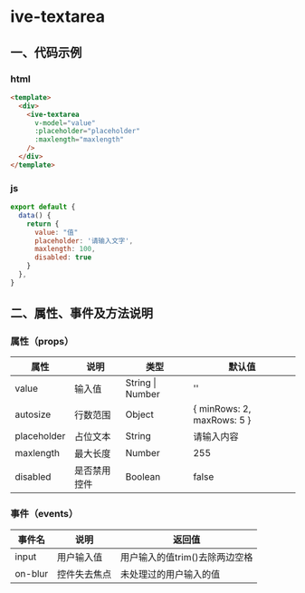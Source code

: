 # ive-textarea
## 一、代码示例
### html
```html
<template>
  <div>
    <ive-textarea
      v-model="value"
      :placeholder="placeholder"
      :maxlength="maxlength"
    />
  </div>
</template>
```
### js
```js
export default {
  data() {
    return {
      value: "值"
      placeholder: '请输入文字',
      maxlength: 100,
      disabled: true
    }
  },
}
```
## 二、属性、事件及方法说明
### 属性（props）
| 属性 | 说明 | 类型 | 默认值 |
| ------ | ------ | ------ | ------ |
| value | 输入值 | String \| Number | '' |
| autosize | 行数范围 | Object | { minRows: 2, maxRows: 5 } |
| placeholder | 占位文本 | String | 请输入内容 |
| maxlength | 最大长度 | Number | 255 |
| disabled | 是否禁用控件 | Boolean | false |
### 事件（events）
| 事件名 | 说明 | 返回值 |
| ------ | ------ | ------ |
| input | 用户输入值 | 用户输入的值trim()去除两边空格 |
| on-blur | 控件失去焦点 | 未处理过的用户输入的值 |